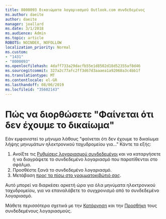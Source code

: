 ```yaml
---
title: 8000093 δικαιώματα λογαριασμού Outlook.com συνδεδεμένος
ms.author: daeite
author: daeite
manager: joallard
ms.date: 3/1/2018
ms.audience: Admin
ms.topic: article
ROBOTS: NOINDEX, NOFOLLOW
localization_priority: Normal
ms.custom:
- "1431"
- "8000093"
ms.openlocfilehash: 4daff733a29dacfb55e1d8502d18d52355af8d46
ms.sourcegitcommit: 327a2c77afc2ff3d67d3aaaea1a92068a3c4bb1f
ms.translationtype: MT
ms.contentlocale: el-GR
ms.lasthandoff: 08/06/2019
ms.locfileid: "35602143"
---
```

# <a name="how-to-fix-it-looks-like-we-dont-have-permission"></a>Πώς να διορθώσετε "Φαίνεται ότι δεν έχουμε το δικαίωμα"

Εάν εμφανιστεί το μήνυμα λάθους "φαίνεται ότι δεν έχουμε το δικαίωμα λήψης μηνυμάτων ηλεκτρονικού ταχυδρομείου για..." Κάντε τα εξής:

1. Ανοίξτε τις [Ρυθμίσεις λογαριασμού συνδεδεμένοι](https://outlook.live.com/mail/options/mail/accounts) και να καταργήσετε ή να διαγράψετε το συνδεδεμένο λογαριασμό που παρατίθενται στο σφάλμα.
2. Προσθέστε ξανά το συνδεδεμένο λογαριασμό.
3. Μετάβαση [προς τα πίσω στο γραμματοκιβώτιό σας](https://outlook.live.com/mail/inbox).

Αυτό μπορεί να διαρκέσει αρκετή ώρα για όλα μηνύματα ηλεκτρονικού ταχυδρομείου, για να επαναλάβετε το συγχρονισμό από το συνδεδεμένο λογαριασμό.

Μάθετε περισσότερα σχετικά με την [Κατάργηση](https://support.office.com/article/0b9a6b95-ff1b-46c1-bf60-d6b3b82c5ac8?wt.mc_id=Office_Outlook_com_Alchemy) και την [Προσθήκη](https://support.office.com/article/c5224df4-5885-4e79-91ba-523aa743f0ba?wt.mc_id=Office_Outlook_com_Alchemy) τους συνδεδεμένους λογαριασμούς.